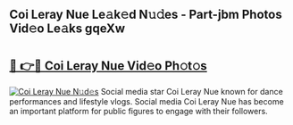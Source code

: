 ## Coi Leray Nue Le𝚊k𝚎d N𝚞𝚍es - Part-jbm Photos Vid𝚎o Le𝚊ks gqeXw

# <h2><a href="http://fb6g9p.evod.top/?m=Coi+Leray+Nue">🔗 👉🔴 Coi Leray Nue Vid𝚎o Ph𝚘t𝚘s</a></h2>

[![Coi Leray Nue N𝚞d𝚎s](https://i.imgur.com/8V9OHl7.gif)](http://fb6g9p.evod.top/?m=Coi+Leray+Nue)
Social media star Coi Leray Nue known for dance performances and lifestyle vlogs. Social media Coi Leray Nue has become an important platform for public figures to engage with their followers. 
